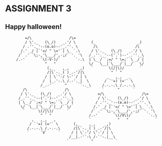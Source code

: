 # ASSIGNMENT 3
## Happy halloween!

             =/\                 /\=
             / \'._   (\_/)   _.'/ \       (_                   _)
            / .''._'--(o.o)--'_.''. \       /\                 /\
           /.' _/ |`'=/ " \='`| \_ `.\     / \'._   (\_/)   _.'/ \
          /` .' `\;-,'\___/',-;/` '. '\   /_.''._'--('.')--'_.''._\
         /.-'       `\(-V-)/`       `-.\  | \_ / `;=/ " \=;` \ _/ |
                      "   "               \/  `\__|`\___/`|__/`  \/
                       (,_    ,_,    _,)   `       \(/|\)/       `
                       /|\`-._( )_.-'/|\            " ` "
                      / | \`'-/ \-'`/ | \         _   ,_,   _
                     /  |_.'-.\ /.-'._|  \       / `'=) (='` \
                    /_.-'      "      `-._\     /.-.-.\ /.-.-.\
            /\                 /\               `      "      `
           / \'._   (\_/)   _.'/ \            =/\                 /\=
          /_.''._'--('.')--'_.''._\           / \'._   (\_/)   _.'/ \
          | \_ / `;=/ " \=;` \ _/ |          / .''._'--(e.e)--'_.''. \
           \/ `\__|`\___/`|__/` \/          /.' _/ |`'=/ " \='`| \_ `.\
            `      \(/|\)/      `          /` .' `\;-,'\___/',-;/` '. '\
                    " ` "                 /.-'       `\(/V\)/`       `-.\
                ,   ,_,   ,               `            "   "            `
               / `'=) (='` \       (,_    ,_,    _,)
              /.-.-.\ /.-.-.\      /|\`-._( )_.-'/|\
              `     `V`     `     / | \`-'/ \'-`/ | \
                                 /__|.-'`-\ /-`'-.|__\
                                `          "          `

